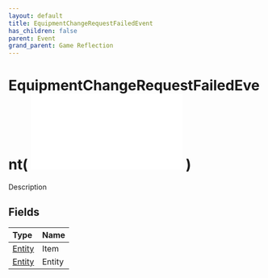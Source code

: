 ```yaml
---
layout: default
title: EquipmentChangeRequestFailedEvent
has_children: false
parent: Event
grand_parent: Game Reflection
---
```

# EquipmentChangeRequestFailedEvent( ![ EntityEventBase ](/game-reflection/events/entity_event_base.md) )
Description 

## Fields
| Type | Name |
|:-------------|:--------------|
| [Entity](/game-reflection/classes/entity.md) | Item |
| [Entity](/game-reflection/classes/entity.md) | Entity |
